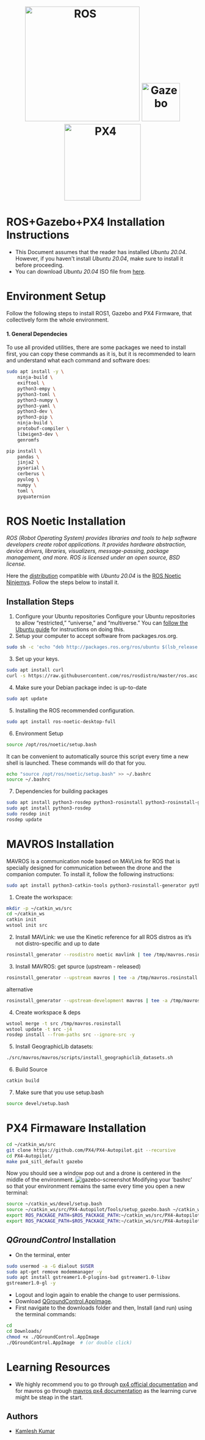 <h1 align="center">
  <a href="http://wiki.ros.org/"><img src="http://wiki.ros.org/custom/images/ros_org.png" alt="ROS" width="300"></a>
  <a href="[https://gazebosim.org/home](https://gazebosim.org/assets/images/gazebo_horz_pos_topbar.svg)"><img src="http://gazebosim.org/assets/gazebo_vert-af0a0ada204b42b6daca54e98766979e45e011ea22347ffe90580458476d26d6.png" alt="Gazebo" width="100"></a>
  <a href="https://px4.io/"><img src="https://px4.io/wp-content/uploads/2020/03/PX4_logo_black_large_resized_compressed-compressor.png" alt="PX4" width="200"></a>
</h1>

<h1>ROS+Gazebo+PX4 Installation Instructions</h1>

* This Document assumes that the reader has installed *Ubuntu 20.04*. However, if you haven't install *Ubuntu 20.04*, make sure to install it before proceeding.
* You can download *Ubuntu 20.04* ISO file from [here](https://releases.ubuntu.com/20.04/).

# Environment Setup
Follow the following steps to install ROS1, Gazebo and PX4 Firmware, that collectively form the whole environment.

#### 1. General Dependecies
To use all provided utilities, there are some packages we need to install first, you can copy these commands as it is, but it is recommended to learn and understand what each command and software does:
```bash
sudo apt install -y \
	ninja-build \
	exiftool \
	python3-empy \
	python3-toml \
	python3-numpy \
	python3-yaml \
	python3-dev \
	python3-pip \
	ninja-build \
	protobuf-compiler \
	libeigen3-dev \
	genromfs
```
```bash
pip install \
	pandas \
	jinja2 \
	pyserial \
	cerberus \
	pyulog \
	numpy \
	toml \
	pyquaternion
```

# ROS Noetic Installation

*ROS (Robot Operating System) provides libraries and tools to help software developers create robot applications. It provides hardware abstraction, device drivers, libraries, visualizers, message-passing, package management, and more. ROS is licensed under an open source, BSD license.*

Here the [distribution](http://wiki.ros.org/Distributions) compatible with *Ubuntu 20.04* is the [ROS Noetic Ninjemys](http://wiki.ros.org/noetic). Follow the steps below to install it.

## Installation Steps
1. Configure your Ubuntu repositories
Configure your Ubuntu repositories to allow “restricted,” “universe,” and “multiverse.” You can [follow the Ubuntu guide](https://help.ubuntu.com/community/Repositories/Ubuntu) for instructions on doing this.
2. Setup your computer to accept software from packages.ros.org.
```bash
sudo sh -c 'echo "deb http://packages.ros.org/ros/ubuntu $(lsb_release -sc) main" > /etc/apt/sources.list.d/ros-latest.list'
```
3. Set up your keys.
```bash
sudo apt install curl
curl -s https://raw.githubusercontent.com/ros/rosdistro/master/ros.asc | sudo apt-key add -
```
4. Make sure your Debian package indec is up-to-date
```bash
sudo apt update
```
5. Installing the ROS recommended configuration.
```bash
sudo apt install ros-noetic-desktop-full
```
6. Environment Setup
```bash
source /opt/ros/noetic/setup.bash
```
It can be convenient to automatically source this script every time a new shell is launched. These commands will do that for you.
```bash
echo "source /opt/ros/noetic/setup.bash" >> ~/.bashrc
source ~/.bashrc
```
7. Dependencies for building packages
```bash
sudo apt install python3-rosdep python3-rosinstall python3-rosinstall-generator python3-wstool build-essential
sudo apt install python3-rosdep
sudo rosdep init
rosdep update
```

# MAVROS Installation
MAVROS is a communication node based on MAVLink for ROS that is specially designed for communication between the drone and the companion computer. To install it, follow the following instructions:
```bash
sudo apt install python3-catkin-tools python3-rosinstall-generator python3-osrf-pycommon -y
```
1. Create the workspace:
```bash
mkdir -p ~/catkin_ws/src
cd ~/catkin_ws
catkin init
wstool init src
```
2. Install MAVLink: we use the Kinetic reference for all ROS distros as it’s not distro-specific and up to date
```bash
rosinstall_generator --rosdistro noetic mavlink | tee /tmp/mavros.rosinstall
```
3. Install MAVROS: get spurce (upstream - released)
```bash
rosinstall_generator --upstream mavros | tee -a /tmp/mavros.rosinstall
```
alternative
```bash
rosinstall_generator --upstream-development mavros | tee -a /tmp/mavros.rosinstall
```
4. Create workspace & deps
```bash
wstool merge -t src /tmp/mavros.rosinstall
wstool update -t src -j4
rosdep install --from-paths src --ignore-src -y
```
5. Install GeographicLib datasets:
```bash
./src/mavros/mavros/scripts/install_geographiclib_datasets.sh
```
6. Build Source
```bash
catkin build
```
7. Make sure that you use setup.bash
```bash
source devel/setup.bash
```

# PX4 Firmaware Installation
```bash
cd ~/catkin_ws/src
git clone https://github.com/PX4/PX4-Autopilot.git --recursive
cd PX4-Autopilot/
make px4_sitl_default gazebo
```
Now you should see a window pop out and a drone is centered in the middle of the environment.
![gazebo-screenshot](https://aws1.discourse-cdn.com/business20/uploads/e_yantra/optimized/1X/0b6dc7055d220854e7386db13d30d998e896acf7_2_1035x588.jpeg)
Modifying your ‘bashrc’ so that your environment remains the same every time you open a new terminal:
```bash
source ~/catkin_ws/devel/setup.bash
source ~/catkin_ws/src/PX4-Autopilot/Tools/setup_gazebo.bash ~/catkin_ws/src/PX4-Autopilot/ ~/catkin_ws/src/PX4-Autopilot/build/px4_sitl_default
export ROS_PACKAGE_PATH=$ROS_PACKAGE_PATH:~/catkin_ws/src/PX4-Autopilot
export ROS_PACKAGE_PATH=$ROS_PACKAGE_PATH:~/catkin_ws/src/PX4-Autopilot/Tools/sitl_gazebo
```

## *QGroundControl* Installation
* On the terminal, enter
```bash
sudo usermod -a -G dialout $USER
sudo apt-get remove modemmanager -y
sudo apt install gstreamer1.0-plugins-bad gstreamer1.0-libav 
gstreamer1.0-gl -y
```
* Logout and login again to enable the change to user permissions.
* Download [QGroundControl.AppImage](https://s3-us-west-2.amazonaws.com/qgroundcontrol/latest/QGroundControl.AppImage).
* First navigate to the downloads folder and then, Install (and run) using the terminal commands:
```bash
cd 
cd Downloads/
chmod +x ./QGroundControl.AppImage
./QGroundControl.AppImage  # (or double click)
```
# Learning Resources
* We highly recommend you to go through [px4 official documentation](https://docs.px4.io/v1.12/en/development/development.html) and for mavros go through [mavros px4 documentation](https://docs.px4.io/master/en/ros/ros1.html) as the learning curve might be steap in the start.

## Authors
* [Kamlesh Kumar](https://github.com/kamlesh364)
